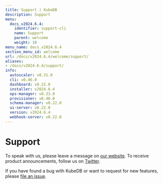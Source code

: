 ```yaml
---
title: Support | KubeDB
description: Support
menu:
  docs_v2024.6.4:
    identifier: support-cli
    name: Support
    parent: welcome
    weight: 10
menu_name: docs_v2024.6.4
section_menu_id: welcome
url: /docs/v2024.6.4/welcome/support/
aliases:
- /docs/v2024.6.4/support/
info:
  autoscaler: v0.31.0
  cli: v0.46.0
  dashboard: v0.22.0
  installer: v2024.6.4
  ops-manager: v0.33.0
  provisioner: v0.46.0
  schema-manager: v0.22.0
  ui-server: v0.22.0
  version: v2024.6.4
  webhook-server: v0.22.0
---
```


# Support

To speak with us, please leave a message on [our website](https://appscode.com/contact/). To receive product announcements, follow us on [Twitter](https://twitter.com/KubeDB).

If you have found a bug with KubeDB or want to request for new features, please [file an issue](https://github.com/kubedb/project/issues/new).
